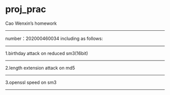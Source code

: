 # proj_prac
Cao Wenxin’s homework
*****
number：202000460034 
including as follows:
****************************************
1.birthday attack on reduced sm3(16bit)
****************************************
2.length extension attack on md5
****************************************
3.openssl speed on sm3
***************************************




